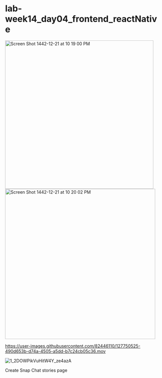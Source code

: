 # lab-week14_day04_frontend_reactNative
<img width="483" alt="Screen Shot 1442-12-21 at 10 19 00 PM" src="https://user-images.githubusercontent.com/82446110/127750344-90c4940c-a600-4386-9141-3a5e7fd2cd7a.png">

<img width="489" alt="Screen Shot 1442-12-21 at 10 20 02 PM" src="https://user-images.githubusercontent.com/82446110/127750363-8da9141e-7d54-43e1-a448-2a0ac3725afb.png">



https://user-images.githubusercontent.com/82446110/127750525-490d653b-d74a-4505-a5dd-b7c24cb05c36.mov




![1_2DOWPikVuHitW4Y_ze4azA](https://user-images.githubusercontent.com/46518982/127336995-7f157ad6-e7dd-4b25-9251-73ced70fa5af.jpeg)

Create Snap Chat stories page
